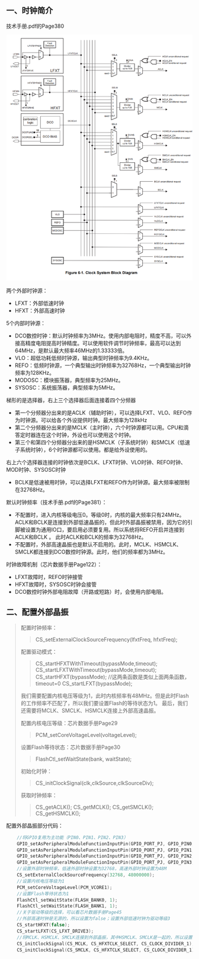 ## 一、时钟简介

技术手册.pdf的Page380

![1658196869947](assets/1658196869947.png)

两个外部时钟源：

- LFXT：外部低速时钟
- HFXT：外部高速时钟

5个内部时钟源：

- DCO数控时钟：默认时钟频率为3MHz。使用内部电阻时，精度不高，可以外接高精度电阻提高时钟精度。可以使用软件调节时钟频率，最高可以达到64MHz，是默认最大频率46MHz的1.33333倍。
- VLO：超低功耗低频时钟源，输出典型时钟频率为9.4KHz。
- REFO：低频时钟源，一个典型输出时钟频率为32768Hz，一个典型输出时钟频率为128KHz。
- MODOSC：模块振荡器，典型频率为25MHz。
- SYSOSC：系统振荡器，典型频率为5MHz。

梯形的是选择器，右上三个选择器后面连接着四个分频器

- 第一个分频器分出来的是ACLK（辅助时钟），可以选择LFXT、VLO、REFO作为时钟源。可以给各个外设提供时钟。最大频率为128kHz
- 第二个分频器分出来的是MCLK（主时钟），六个时钟源都可以用。CPU和滴答定时器连在这个时钟，外设也可以使用这个时钟。
- 第三个和第四个分频器分出来的是HSMCLK（子系统时钟）和SMCLK（低速子系统时钟），6个时钟源都可以使用。都是给外设使用的。

右上六个选择器连接的时钟依次是BCLK、LFXT时钟、VLO时钟、REFO时钟、MOD时钟、SYSOSC时钟

- BCLK是低速被用时钟，可以选择LFXT和REFO作为时钟源。最大频率被限制在32768Hz。

默认时钟频率（技术手册.pdf的Page381）：

- 不配置时，进入内核等级电压0。等级0时，内核的最大频率只有24MHz。ACLK和BCLK是连接到外部低速晶振的，但此时外部晶振被禁用，因为它的引脚被设置为通用IO口，要启用必须要复用。所以系统将REFO开启并连接到ACLK和BCLK 。 此时ACLK和BCLK的频率为32768Hz。
- 不配置时，外部高速晶振也是默认不启用的。此时，MCLK、HSMCLK、SMCLK都连接到DCO数控时钟源。此时，他们的频率都为3MHz。

时钟故障机制（芯片数据手册Page122）：

- LFXT故障时，REFO时钟接管
- HFXT故障时，SYSOSC时钟会接管
- DCO数控时钟外部电阻故障（开路或短路）时，会使用内部电阻。

## 二、配置外部晶振

> 配置时钟频率：
>
> > CS_setExternalClockSourceFrequency(lfxtFreq, hfxtFreq);
>
> 配置驱动模式：
>
> > CS_startHFXTWithTimeout(bypassMode,timeout);
> > CS_startLFXTWithTimeout(bypassMode,timeout);
> > CS_startHFXT(bypassMode);	//这两条函数是类似上面两条函数，timeout=0
> > CS_startLFXT(bypassMode);	
>
> 我们需要配置内核电压等级为1，此时内核频率有48MHz。但是此时Flash的工作频率不匹配了，所以我们要设置Flash的等待状态为1。
> 最后，我们还需要将MCLK、SMCLK、HSMCLK连接上外部高速晶振。
>
> 配置内核电压等级：芯片数据手册Page29
>
> > PCM_setCoreVoltageLevel(voltageLevel);
>
> 设置Flash等待状态：芯片数据手册Page30
>
> > FlashCtl_setWaitState(bank, waitState);
>
> 初始化时钟：
>
> > CS_initClockSignal(clk,clkSource,clkSourceDiv);
>
> 获取时钟频率：
>
> > CS_getACLK();
> > CS_getMCLK();
> > CS_getSMCLK();
> > CS_getHSMCLK();

配置外部晶振部分代码：

```c
	//将GPIO复用为主功能（PIN0、PIN1、PIN2、PIN3）
	GPIO_setAsPeripheralModuleFunctionInputPin(GPIO_PORT_PJ, GPIO_PIN0, GPIO_PRIMARY_MODULE_FUNCTION);
	GPIO_setAsPeripheralModuleFunctionInputPin(GPIO_PORT_PJ, GPIO_PIN1, GPIO_PRIMARY_MODULE_FUNCTION);
	GPIO_setAsPeripheralModuleFunctionInputPin(GPIO_PORT_PJ, GPIO_PIN2, GPIO_PRIMARY_MODULE_FUNCTION);
	GPIO_setAsPeripheralModuleFunctionInputPin(GPIO_PORT_PJ, GPIO_PIN3, GPIO_PRIMARY_MODULE_FUNCTION);
	//设置外部时钟频率，低速外部时钟设置为32768，高速外部时钟设置为48M
	CS_setExternalClockSourceFrequency(32768, 48000000);
	//设置内核电压等级为1
	PCM_setCoreVoltageLevel(PCM_VCORE1);
	//设置Flash等待状态为1
	FlashCtl_setWaitState(FLASH_BANK0, 1);
	FlashCtl_setWaitState(FLASH_BANK1, 1);
	//关于驱动等级的选择，可以看芯片数据手册Page45
	//外部高速时钟是无源的，所以设置为false；设置外部低速时钟为驱动等级3
	CS_startHFXT(false);
	CS_startLFXT(CS_LFXT_DRIVE3);
	//将MCLK、HSMCLK、SMCLK连接到外部晶振，其中HSMCLK、SMCLK是一起的，所以设置一个就行
	CS_initClockSignal(CS_MCLK, CS_HFXTCLK_SELECT, CS_CLOCK_DIVIDER_1);
	CS_initClockSignal(CS_SMCLK, CS_HFXTCLK_SELECT, CS_CLOCK_DIVIDER_1);
```



